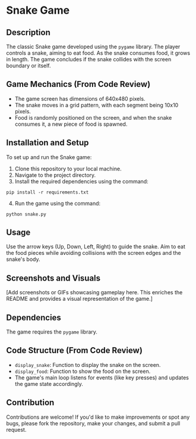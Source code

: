 
# Snake Game

## Description
The classic Snake game developed using the `pygame` library. The player controls a snake, aiming to eat food. As the snake consumes food, it grows in length. The game concludes if the snake collides with the screen boundary or itself.

## Game Mechanics (From Code Review)
- The game screen has dimensions of 640x480 pixels.
- The snake moves in a grid pattern, with each segment being 10x10 pixels.
- Food is randomly positioned on the screen, and when the snake consumes it, a new piece of food is spawned.

## Installation and Setup
To set up and run the Snake game:

1. Clone this repository to your local machine.
2. Navigate to the project directory.
3. Install the required dependencies using the command:
```
pip install -r requirements.txt
```
4. Run the game using the command:
```
python snake.py
```

## Usage
Use the arrow keys (Up, Down, Left, Right) to guide the snake. Aim to eat the food pieces while avoiding collisions with the screen edges and the snake's body.

## Screenshots and Visuals
[Add screenshots or GIFs showcasing gameplay here. This enriches the README and provides a visual representation of the game.]

## Dependencies
The game requires the `pygame` library.

## Code Structure (From Code Review)
- `display_snake`: Function to display the snake on the screen.
- `display_food`: Function to show the food on the screen.
- The game's main loop listens for events (like key presses) and updates the game state accordingly.

## Contribution
Contributions are welcome! If you'd like to make improvements or spot any bugs, please fork the repository, make your changes, and submit a pull request.

